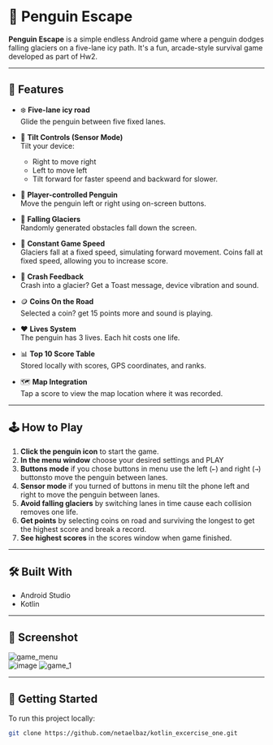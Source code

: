 # 🐧 Penguin Escape

**Penguin Escape** is a simple endless Android game where a penguin dodges falling glaciers on a five-lane icy path. It's a fun, arcade-style survival game developed as part of Hw2.

---

## 🧊 Features

- ❄️ **Five-lane icy road**  
  Glide the penguin between five fixed lanes.

- 🧭 **Tilt Controls (Sensor Mode)**  
  Tilt your device:
  - Right to move right  
  - Left to move left  
  - Tilt forward for faster speend and backward for slower.

- 🐧 **Player-controlled Penguin**  
  Move the penguin left or right using on-screen buttons.

- 🧱 **Falling Glaciers**  
  Randomly generated obstacles fall down the screen.

- 🏁 **Constant Game Speed**  
  Glaciers fall at a fixed speed, simulating forward movement.
  Coins fall at fixed speed, allowing you to increase score.

- 🚨 **Crash Feedback**  
  Crash into a glacier? Get a Toast message, device vibration and sound.

- 🪙 **Coins On the Road**  
  Selected a coin? get 15 points more and sound is playing.

- ❤️ **Lives System**  
  The penguin has 3 lives. Each hit costs one life.

- 📊 **Top 10 Score Table**  
  Stored locally with scores, GPS coordinates, and ranks.

- 🗺️ **Map Integration**  
  Tap a score to view the map location where it was recorded.
---

## 🕹️ How to Play

1. **Click the penguin icon** to start the game.
2. **In the menu window** choose your desired settings and PLAY
3. **Buttons mode** if you chose buttons in menu use the left (`←`) and right (`→`) buttonsto move the penguin between lanes.
4. **Sensor mode** if you turned of buttons in menu tilt the phone left and right to move the penguin between lanes.
5. **Avoid falling glaciers** by switching lanes in time cause each collision removes one life.
6. **Get points** by selecting coins on road and surviving the longest to get the highest score and break a record.
7. **See highest scores** in the scores window when game finished.

---

## 🛠️ Built With

- Android Studio  
- Kotlin
---

## 📸 Screenshot
![game_menu](https://github.com/user-attachments/assets/79e6dd72-b4a9-45d8-a39c-408f6dc1b305)  
![image](https://github.com/user-attachments/assets/f68e7c66-5895-4fb3-84fd-f96fb7c99e07)
![game_1](https://github.com/user-attachments/assets/fbd64d18-aa3f-4158-88ba-db31f883bfec)


---

## 🚀 Getting Started

To run this project locally:

```bash
git clone https://github.com/netaelbaz/kotlin_excercise_one.git
